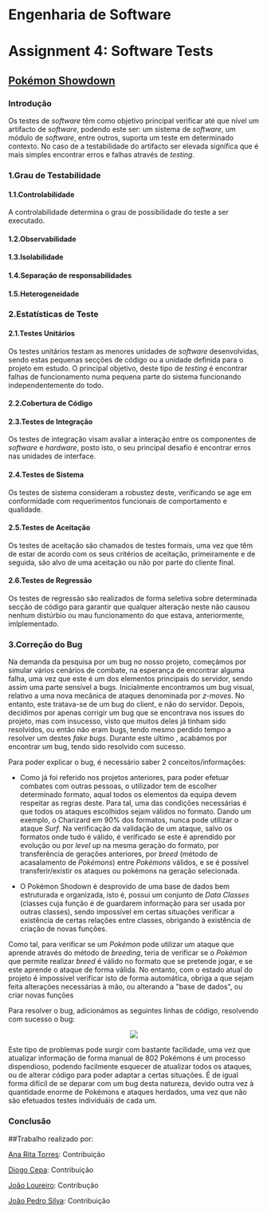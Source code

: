 # **Engenharia de Software**
# Assignment 4: Software Tests

## [Pokémon Showdown](https://www.pokemonshowdown.com)

### Introdução
 Os testes de *software* têm como objetivo principal verificar até que nível um artifacto de *software*, podendo este ser: um sistema de *software*, um módulo de *software*, entre outros, suporta um teste em determinado contexto. No caso de a testabilidade do artifacto ser elevada significa que é mais simples encontrar erros e falhas através de *testing*. 

### 1.Grau de Testabilidade

#### 1.1.Controlabilidade
A controlabilidade determina o grau de possibilidade do teste a ser executado.

#### 1.2.Observabilidade

#### 1.3.Isolabilidade
#### 1.4.Separação de responsabilidades
#### 1.5.Heterogeneidade

### 2.Estatísticas de Teste

#### 2.1.Testes Unitários
Os testes unitários testam as menores unidades de *software* desenvolvidas, sendo estas pequenas secções de código ou a unidade definida para o projeto em estudo. O principal objetivo, deste tipo de *testing* é encontrar falhas de funcionamento numa pequena parte do sistema funcionando independentemente do todo.

#### 2.2.Cobertura de Código

#### 2.3.Testes de Integração
Os testes de integração visam avaliar a interação entre os componentes de *software* e *hardware*, posto isto, o seu principal desafio é encontrar erros nas unidades de interface.

#### 2.4.Testes de Sistema
Os testes de sistema consideram a robustez deste, verificando se age em conformidade com requerimentos funcionais de comportamento e qualidade.

#### 2.5.Testes de Aceitação
Os testes de aceitação são chamados de testes formais, uma vez que têm de estar de acordo com os seus critérios de aceitação, primeiramente e de seguida, são alvo de uma aceitação ou não por parte do cliente final.

#### 2.6.Testes de Regressão
Os testes de regressão são realizados de forma seletiva sobre determinada secção de código para garantir que qualquer alteração neste não causou nenhum distúrbio ou mau funcionamento do que estava, anteriormente, imlplementado.

### 3.Correção do Bug

Na demanda da pesquisa por um bug no nosso projeto, começámos por simular vários cenários de combate, na esperança de encontrar alguma falha, uma vez que este é um dos elementos principais do servidor, sendo assim uma parte sensível a bugs.
Inicialmente encontramos um bug visual, relativo a uma nova mecânica de ataques denominada por *z-moves*. No entanto, este tratava-se de um bug do client, e não do servidor.
Depois, decidímos por apenas corrigir um bug que se encontrava nos issues do projeto, mas com insucesso, visto que muitos deles já tinham sido resolvidos, ou então não eram bugs, tendo mesmo perdido tempo a resolver um destes *fake bugs*.
Durante este ultimo , acabámos por encontrar um bug, tendo sido resolvido com sucesso.

Para poder explicar o bug, é necessário saber 2 conceitos/informações:

- Como já foi referido nos projetos anteriores, para poder efetuar combates com outras pessoas, o utilizador tem de escolher determinado formato, aqual todos os elementos da equipa devem respeitar as regras deste.
 Para tal, uma das condições necessárias é que todos os ataques escolhidos sejam válidos no formato. Dando um exemplo, o Charizard em 90% dos formatos, nunca pode utilizar o ataque *Surf*.
Na verificação da validação de um ataque, salvo os formatos onde tudo é válido, é verificado se este é aprendido por evolução ou por *level up* na mesma geração do formato, por transferência de gerações anteriores, por *breed* (método de acasalamento de *Pokémons*) entre *Pokémons* válidos, e se é possível transferir/existir os ataques ou pokémons na geração selecionada.

- O Pokémon Shodown é desprovido de uma base de dados bem estruturada e organizada, isto é, possui um conjunto de *Data Classes* (classes cuja função é de guardarem informação para ser usada por outras classes), sendo impossível em certas situações verificar a existência de certas relações entre classes, obrigando à existência de criação de novas funções.

Como tal, para verificar se um *Pokémon* pode utilizar um ataque que aprende através do método de *breeding*, teria de verificar se o *Pokémon* que permite realizar *breed* é válido no formato que se pretende jogar, e se este aprende o ataque de forma válida. No entanto, com o estado atual do projeto é impossível verificar isto de forma automática, obriga a que sejam feita alterações necessárias à mão, ou alterando a "base de dados", ou criar novas funções

Para resolver o bug, adicionámos as seguintes linhas de código, resolvendo com sucesso o bug:

<p align="center">
   <img src="https://github.com/Katchau/Pokemon-Showdown/blob/master/ESOF-docs/Resources/bugfix.png?raw=true" />
</p>

Este tipo de problemas pode surgir com bastante facilidade, uma vez que atualizar informação de forma manual de 802 Pokémons é um processo dispendioso, podendo facilmente esquecer de atualizar todos os ataques, ou de alterar código para poder adaptar a certas situações.
É de igual forma difícil de se deparar com um bug desta natureza, devido outra vez à quantidade enorme de Pokémons e ataques herdados, uma vez que não são efetuados testes individuáis de cada um.

### Conclusão

##Trabalho realizado por:

[Ana Rita Torres](https://github.com/AnaRitaTorres): Contribuição 

[Diogo Cepa](https://github.com/dcepa95): Contribuição 

[João Loureiro](https://github.com/Katchau): Contribução 

[João Pedro Silva](https://github.com/joaosilva22): Contribuição 

